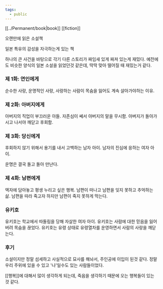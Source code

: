 ```yaml
---
tags:
  - public
---
```

[[../Permanent/book|book]] [[fiction]]

오랜만에 읽은 소설책

일본 특유의 감성을 자극하는게 있는 책

하나의 큰 사건을 바탕으로 각기 다른 스토리가 짜임새 있게 짜져 있는게 재밌다. 예전에도 비슷한 양식의 일본 소설을 읽었던것 같은데, 딱딱 맞아 떨어질 때 재밌는거 같다.

### 제 1화: 연인에게

순수한 사랑, 운명적인 사랑, 사랑하는 사람이 목숨을 잃어도 계속 살아가야하는 이유.

### 제 2화: 아버지에게

아버지의 직업이 부끄러운 아들.
자존심이 쎄서 아버지의 말을 무시함.
아버지가 돌아가시고 나서야 깨닫고 후회함.

### 제 3화: 당신에게

후회하지 않기 위해서 용기를 내서 고백하는 남자 아이.
남자의 진심에 응하는 여자 아이.

운명은 결국 돌고 돌아 만난다.

### 제 4화: 남편에게

액자에 담아놓고 평생 누리고 싶은 행복.
남편이 떠나고 남편을 잊지 못하고 추억하는 삶.
남편을 따라 죽고자 하지만 남편이 죽지 못하게 막는다.

### 유키호

유키호는 학교에서 따돌림을 당해 자살한 여자 아이.
유키호는 사람에 대한 믿음을 잃어버려 목숨을 끊었다.
유키호는 유령 상태로 유령열차를 운영하면서 사람의 사랑을 깨닫는다.


### 후기

소설이지만 정말 섬세하고 사실적으로 묘사를 해놔서, 주인공에 이입이 된것 같다. 정말 우리 주위에 있을 수 있고 '나'일수도 있는 사람들이었다.

[[행복]]에 대해서 많이 생각하게 되는데, 죽음을 생각하기 때문에 오는 행복들이 있는 것 같다.